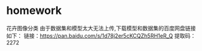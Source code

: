 # homework
花卉图像分类
由于数据集和模型太大无法上传,下载模型和数据集的百度网盘链接如下：
链接：https://pan.baidu.com/s/1d78j2er5cKCQZh5RH1eR_Q 
提取码：2272
